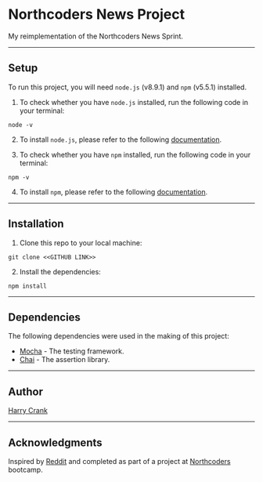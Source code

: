 # Northcoders News Project

My reimplementation of the Northcoders News Sprint.
___

## Setup

To run this project, you will need ```node.js``` (v8.9.1) and ```npm``` (v5.5.1) installed.

1. To check whether you have ```node.js``` installed, run the following code in your terminal:

``` node
node -v
```

2. To install ```node.js```, please refer to the following [documentation](https://nodejs.org/en/).

3. To check whether you have ```npm``` installed, run the following code in your terminal:

``` node
npm -v
```

4. To install ```npm```, please refer to the following [documentation](https://docs.npmjs.com).

___

## Installation

1. Clone this repo to your local machine:

``` node
git clone <<GITHUB LINK>>
```

2. Install the dependencies:

``` node
npm install
```

___

## Dependencies

The following dependencies were used in the making of this project:

* [Mocha](https://mochajs.org) - The testing framework.
* [Chai](http://chaijs.com) - The assertion library.

___

## Author

[Harry Crank](https://github.com/Haribo7891)
___

## Acknowledgments

Inspired by [Reddit](https://www.reddit.com) and completed as part of a project at [Northcoders](https://northcoders.com/) bootcamp.